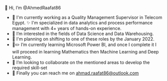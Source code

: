 👋 Hi, I’m @AhmedRaafat86
- 👨 I'm currently working as a Quality Management Supervisor in Telecom Egypt. ✨ I'm specialized in data analytics and process performance management with 4+ years of hands-on experience.
- 🤘 I’m interested in the fields of Data Science and Data Warehousing. 
- 📅 I'm planning on shifting to one of these roles by the January 2022. 
- 📜✏️ I’m currently learning Microsoft Power BI, and once I complete it I will proceed in learning Mathematics then Machine Learning and Deep Learning.
- 📢 I’m looking to collaborate on the mentioned areas to develop the required skill-set 
- 📧 Finally you can reach me on ahmad.raafat86@outlook.com
